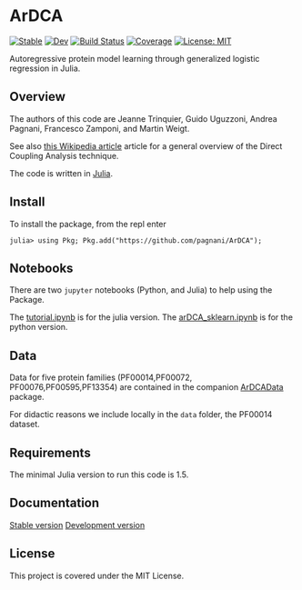 # ArDCA

[![Stable](https://img.shields.io/badge/docs-stable-blue.svg)](https://pagnani.github.io/ArDCA/stable)
[![Dev](https://img.shields.io/badge/docs-dev-blue.svg)](https://pagnani.github.io/ArDCA/dev)
[![Build Status](https://github.com/pagnani/ArDCA/workflows/CI/badge.svg)](https://github.com/pagnani/ArDCA/actions)
[![Coverage](https://codecov.io/gh/pagnani/ArDCA/branch/master/graph/badge.svg)](https://codecov.io/gh/pagnani/ArDCA)
[![License: MIT](https://img.shields.io/badge/License-MIT-yellow.svg)](https://opensource.org/licenses/MIT)


Autoregressive protein model learning through generalized logistic regression in Julia.
## Overview

The authors of this code are Jeanne Trinquier, Guido Uguzzoni, Andrea Pagnani, Francesco Zamponi, and Martin Weigt.

See also [this Wikipedia article](https://en.wikipedia.org/wiki/Direct_coupling_analysis) article for a general overview of the Direct Coupling Analysis technique. 

The code is written in [Julia](https://www.julialang.org/).

## Install

To install the package,  from the repl enter

```
julia> using Pkg; Pkg.add("https://github.com/pagnani/ArDCA"); 
```
## Notebooks

There are two `jupyter` notebooks (Python, and Julia) to help using the Package.

The [tutorial.ipynb](julia-notebook/tutorial.ipynb) is for the julia version.
The [arDCA_sklearn.ipynb](python-notebook/arDCA_sklearn.ipynb) is for the python version.

## Data 

Data for five protein families (PF00014,PF00072, PF00076,PF00595,PF13354) are contained in the companion
[ArDCAData](https://github.com/pagnani/ArDCAData) package.

For didactic reasons we include locally in the `data` folder, the PF00014 dataset.

## Requirements

The minimal Julia version to run this code is 1.5.

## Documentation

[Stable version](https://pagnani.github.io/ArDCA/stable)
[Development version](https://pagnani.github.io/ArDCA/dev)

## License

This project is covered under the MIT License.
